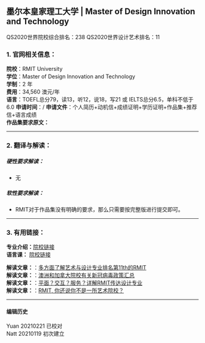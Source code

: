 ## 墨尔本皇家理工大学 | Master of Design Innovation and Technology

QS2020世界院校综合排名：238
QS2020世界设计艺术排名：11


### 1. 官网相关信息：

**院校**：RMIT University    
**学位**：Master of Design Innovation and Technology  
**学制**：2 年  
**费用**：34,560 澳元/年  
**语言**：TOEFL总分79，读13，听12，说18，写21 或 IELTS总分6.5，单科不低于6.0
**申请时间**：/
**申请文件**：个人简历+动机信+成绩证明+学历证明+作品集+推荐信+语言成绩  
**作品集要求原文：**   

>


---


### 2. 翻译与解读：

##### 硬性要求解读：
- 无



##### 软性要求解读：
- RMIT对于作品集没有明确的要求，那么只需要按完整版进行提交即可。

---


### 3. 有用链接：

**专业介绍：**[院校链接](https://www.rmit.edu.au/study-with-us/levels-of-study/postgraduate-study/masters-by-coursework/master-of-design-innovation-and-technology-mc231)  
**语言课：** [院校链接](https://www.rmit.edu.au/rew)  

**解读文章：**：[多方面了解艺术与设计专业排名第11th的RMIT](http://www.makebi.net/31341.html)  
**解读文章：**：[澳洲和加拿大院校有关新冠病毒政策汇总](http://www.makebi.net/36870.html)  
**解读文章：**：[平面？交互？服务？详解RMIT传达设计专业](http://www.makebi.net/36833.html)   
**解读文章：**：[RMIT, 你还说你不是一所艺术院校？](http://www.makebi.net/26399.html)  



---


#### 编辑历史
Yuan 20210221 已校对  
Natt 20210119 初次建立  

